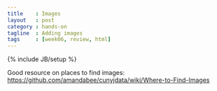 ```yaml
---
title    : Images
layout   : post
category : hands-on
tagline  : Adding images
tags     : [week06, review, html]
---
```

{% include JB/setup %}

Good resource on places to find images: <https://github.com/amandabee/cunyjdata/wiki/Where-to-Find-Images>
